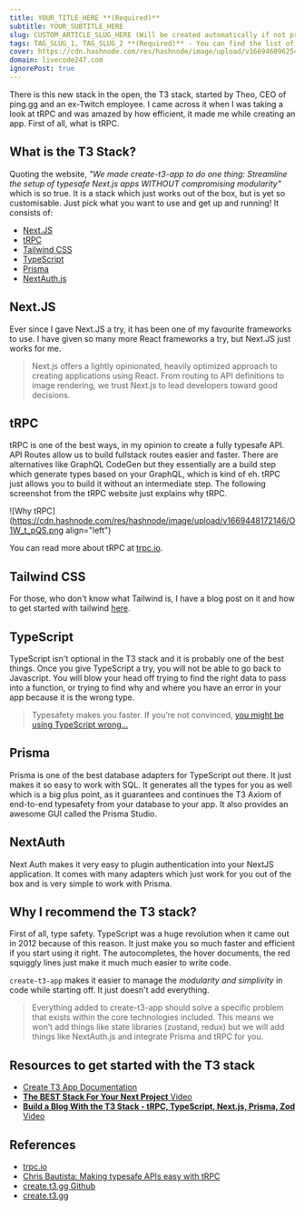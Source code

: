 ```yaml
---
title: YOUR_TITLE_HERE **(Required)**
subtitle: YOUR_SUBTITLE_HERE
slug: CUSTOM_ARTICLE_SLUG_HERE (Will be created automatically if not provided)
tags: TAG_SLUG_1, TAG_SLUG_2 **(Required)** - You can find the list of tags here https://github.com/Hashnode/support/blob/main/misc/tags.json
cover: https://cdn.hashnode.com/res/hashnode/image/upload/v1669460962541/Vz2MyfxpW.png?auto=compress
domain: livecode247.com
ignorePost: true
---
```


There is this new stack in the open, the T3 stack, started by Theo, CEO of ping.gg and an ex-Twitch employee. I came across it when I was taking a look at tRPC and was amazed by how efficient, it made me while creating an app.
First of all, what is tRPC.

## What is the T3 Stack?

Quoting the website, _"We made create-t3-app to do one thing: Streamline the setup of typesafe Next.js apps WITHOUT compromising modularity"_ which is so true. It is a stack which just works out of the box, but is yet so customisable. Just pick what you want to use and get up and running! It consists of:

- [Next.JS](https://nextjs.org/)
- [tRPC](https://trpc.io)
- [Tailwind CSS](https://tailwindcss.com/)
- [TypeScript](https://www.typescriptlang.org/)
- [Prisma](https://prisma.io/)
- [NextAuth.js](https://next-auth.js.org/)

## Next.JS

Ever since I gave Next.JS a try, it has been one of my favourite frameworks to
use. I have given so many more React frameworks a try, but Next.JS just works
for me.

> Next.js offers a lightly opinionated, heavily optimized approach to creating applications using React. From routing to API definitions to image rendering, we trust Next.js to lead developers toward good decisions.

## tRPC

tRPC is one of the best ways, in my opinion to create a fully typesafe API. API Routes allow us to build fullstack routes easier and faster. There are alternatives like GraphQL CodeGen but they essentially are a build step which generate types based on your GraphQL, which is kind of eh. tRPC just allows you to build it without an intermediate step. The following screenshot from the tRPC website just explains why tRPC.

![Why tRPC](https://cdn.hashnode.com/res/hashnode/image/upload/v1669448172146/O1W_t_pQS.png align="left")

You can read more about tRPC at [trpc.io](https://trpc.io).

## Tailwind CSS

For those, who don't know what Tailwind is, I have a blog post on it and how to
get started with tailwind [here](https://livecode247.com/start-with-your-first-tailwind-css-project).

## TypeScript

TypeScript isn't optional in the T3 stack and it is probably one of the best
things. Once you give TypeScript a try, you will not be able to go back to
Javascript. You will blow your head off trying to find the right data to pass
into a function, or trying to find why and where you have an error in your app
because it is the wrong type.

> Typesafety makes you faster. If you’re not convinced, [you might be using TypeScript wrong…](https://www.youtube.com/watch?v=RmGHnYUqQ4k)

## Prisma

Prisma is one of the best database adapters for TypeScript out there. It just
makes it so easy to work with SQL. It generates all the types for you as well
which is a big plus point, as it guarantees and continues the T3 Axiom of
end-to-end typesafety from your database to your app.
It also provides an awesome GUI called the Prisma Studio.

## NextAuth

Next Auth makes it very easy to plugin authentication into your NextJS application. It comes with many adapters which just work for you out of the box and is very simple to work with Prisma.

## Why I recommend the T3 stack?

First of all, type safety. TypeScript was a huge revolution when it came out in 2012 because of this reason. It just make you so much faster and efficient if you start using it right. The autocompletes, the hover documents, the red squiggly lines just make it much much easier to write code.

`create-t3-app` makes it easier to manage the _modularity and simplivity_ in code while starting off. It just doesn't add everything.

> Everything added to create-t3-app should solve a specific problem that exists within the core technologies included. This means we won’t add things like state libraries (zustand, redux) but we will add things like NextAuth.js and integrate Prisma and tRPC for you.

## Resources to get started with the T3 stack

- [Create T3 App Documentation](https://create.t3.gg/en/introduction)
- [**The BEST Stack For Your Next Project** Video](https://www.youtube.com/watch?v=PbjHxIuHduU)
- [**Build a Blog With the T3 Stack - tRPC, TypeScript, Next.js, Prisma, Zod** Video](https://www.youtube.com/watch?v=syEWlxVFUrY)

## References

- [trpc.io](https://trpc.io/)
- [Chris Bautista: Making typesafe APIs easy with tRPC](https://www.youtube.com/watch?v=2LYM8gf184U)
- [create.t3.gg Github](https://github.com/t3-oss/create-t3-app)
- [create.t3.gg](https://create.t3.gg)
